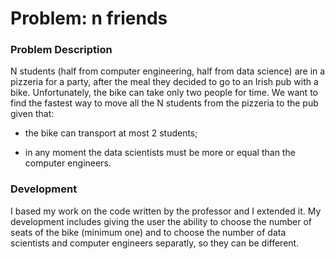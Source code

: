 # Problem: n friends
### Problem Description
N students (half from computer engineering, half from data science) are in a pizzeria for a party, after the meal they decided to go to an Irish pub with a bike. Unfortunately, the bike can take only two people for time. We want to find the fastest way to move all the N students from the pizzeria to the pub  given that:

- the bike can transport at most 2 students;

- in any moment the data scientists must be more or equal than the computer engineers.

### Development
I based my work on the code written by the professor and I extended it. My development includes giving the user the ability to choose the number of seats of the bike (minimum one) and to choose the number of data scientists and computer engineers separatly, so they can be different.